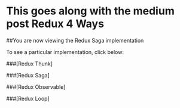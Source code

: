 # This goes along with the medium post Redux 4 Ways

##You are now viewing the Redux Saga implementation   

To see a particular implementation, click below:

###[Redux Thunk]   

###[Redux Saga]   

###[Redux Observable]   

###[Redux Loop]